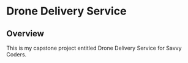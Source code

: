 # Drone Delivery Service

## Overview

This is my capstone project entitled Drone Delivery Service for Savvy Coders.
